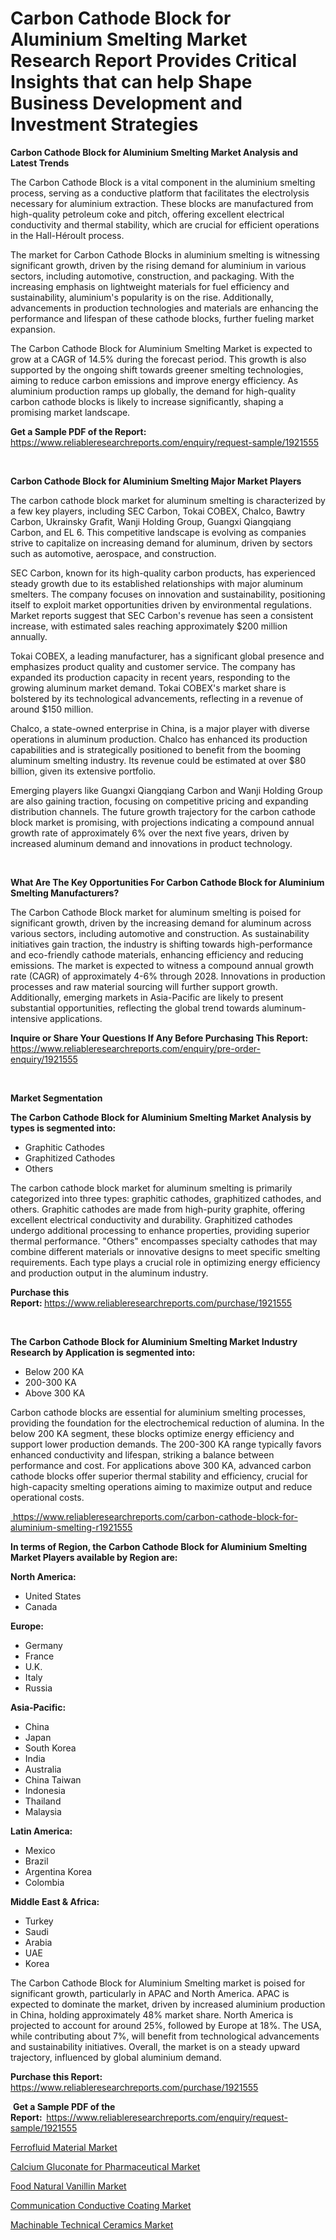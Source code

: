 <p><h1>Carbon Cathode Block for Aluminium Smelting Market Research Report Provides Critical Insights that can help Shape Business Development and Investment Strategies</h1></p><p><strong>Carbon Cathode Block for Aluminium Smelting Market Analysis and Latest Trends</strong></p>
<p><p>The Carbon Cathode Block is a vital component in the aluminium smelting process, serving as a conductive platform that facilitates the electrolysis necessary for aluminium extraction. These blocks are manufactured from high-quality petroleum coke and pitch, offering excellent electrical conductivity and thermal stability, which are crucial for efficient operations in the Hall-Héroult process.</p><p>The market for Carbon Cathode Blocks in aluminium smelting is witnessing significant growth, driven by the rising demand for aluminium in various sectors, including automotive, construction, and packaging. With the increasing emphasis on lightweight materials for fuel efficiency and sustainability, aluminium's popularity is on the rise. Additionally, advancements in production technologies and materials are enhancing the performance and lifespan of these cathode blocks, further fueling market expansion.</p><p>The Carbon Cathode Block for Aluminium Smelting Market is expected to grow at a CAGR of 14.5% during the forecast period. This growth is also supported by the ongoing shift towards greener smelting technologies, aiming to reduce carbon emissions and improve energy efficiency. As aluminium production ramps up globally, the demand for high-quality carbon cathode blocks is likely to increase significantly, shaping a promising market landscape.</p></p>
<p><strong>Get a Sample PDF of the Report:&nbsp;</strong> <a href="https://www.reliableresearchreports.com/enquiry/request-sample/1921555?utm_campaign=31&utm_medium=2&utm_source=Github&utm_content=ia&utm_term=04022025&utm_id=carbon-cathode-block-for-aluminium-smelting">https://www.reliableresearchreports.com/enquiry/request-sample/1921555</a></p>
<p>&nbsp;</p>
<p><strong>Carbon Cathode Block for Aluminium Smelting Major Market Players</strong></p>
<p><p>The carbon cathode block market for aluminum smelting is characterized by a few key players, including SEC Carbon, Tokai COBEX, Chalco, Bawtry Carbon, Ukrainsky Grafit, Wanji Holding Group, Guangxi Qiangqiang Carbon, and EL 6. This competitive landscape is evolving as companies strive to capitalize on increasing demand for aluminum, driven by sectors such as automotive, aerospace, and construction.</p><p>SEC Carbon, known for its high-quality carbon products, has experienced steady growth due to its established relationships with major aluminum smelters. The company focuses on innovation and sustainability, positioning itself to exploit market opportunities driven by environmental regulations. Market reports suggest that SEC Carbon's revenue has seen a consistent increase, with estimated sales reaching approximately $200 million annually.</p><p>Tokai COBEX, a leading manufacturer, has a significant global presence and emphasizes product quality and customer service. The company has expanded its production capacity in recent years, responding to the growing aluminum market demand. Tokai COBEX's market share is bolstered by its technological advancements, reflecting in a revenue of around $150 million.</p><p>Chalco, a state-owned enterprise in China, is a major player with diverse operations in aluminum production. Chalco has enhanced its production capabilities and is strategically positioned to benefit from the booming aluminum smelting industry. Its revenue could be estimated at over $80 billion, given its extensive portfolio.</p><p>Emerging players like Guangxi Qiangqiang Carbon and Wanji Holding Group are also gaining traction, focusing on competitive pricing and expanding distribution channels. The future growth trajectory for the carbon cathode block market is promising, with projections indicating a compound annual growth rate of approximately 6% over the next five years, driven by increased aluminum demand and innovations in product technology.</p></p>
<p>&nbsp;</p>
<p><strong>What Are The Key Opportunities For Carbon Cathode Block for Aluminium Smelting Manufacturers?</strong></p>
<p><p>The Carbon Cathode Block market for aluminum smelting is poised for significant growth, driven by the increasing demand for aluminum across various sectors, including automotive and construction. As sustainability initiatives gain traction, the industry is shifting towards high-performance and eco-friendly cathode materials, enhancing efficiency and reducing emissions. The market is expected to witness a compound annual growth rate (CAGR) of approximately 4-6% through 2028. Innovations in production processes and raw material sourcing will further support growth. Additionally, emerging markets in Asia-Pacific are likely to present substantial opportunities, reflecting the global trend towards aluminum-intensive applications.</p></p>
<p><strong>Inquire or Share Your Questions If Any Before Purchasing This Report:</strong> <a href="https://www.reliableresearchreports.com/enquiry/pre-order-enquiry/1921555?utm_campaign=31&utm_medium=2&utm_source=Github&utm_content=ia&utm_term=04022025&utm_id=carbon-cathode-block-for-aluminium-smelting">https://www.reliableresearchreports.com/enquiry/pre-order-enquiry/1921555</a></p>
<p>&nbsp;</p>
<p><strong>Market Segmentation</strong></p>
<p><strong>The Carbon Cathode Block for Aluminium Smelting Market Analysis by types is segmented into:</strong></p>
<p><ul><li>Graphitic Cathodes</li><li>Graphitized Cathodes</li><li>Others</li></ul></p>
<p><p>The carbon cathode block market for aluminum smelting is primarily categorized into three types: graphitic cathodes, graphitized cathodes, and others. Graphitic cathodes are made from high-purity graphite, offering excellent electrical conductivity and durability. Graphitized cathodes undergo additional processing to enhance properties, providing superior thermal performance. "Others" encompasses specialty cathodes that may combine different materials or innovative designs to meet specific smelting requirements. Each type plays a crucial role in optimizing energy efficiency and production output in the aluminum industry.</p></p>
<p><strong>Purchase this Report:&nbsp;</strong><a href="https://www.reliableresearchreports.com/purchase/1921555?utm_campaign=31&utm_medium=2&utm_source=Github&utm_content=ia&utm_term=04022025&utm_id=carbon-cathode-block-for-aluminium-smelting">https://www.reliableresearchreports.com/purchase/1921555</a></p>
<p>&nbsp;</p>
<p><strong>The Carbon Cathode Block for Aluminium Smelting Market Industry Research by Application is segmented into:</strong></p>
<p><ul><li>Below 200 KA</li><li>200-300 KA</li><li>Above 300 KA</li></ul></p>
<p><p>Carbon cathode blocks are essential for aluminium smelting processes, providing the foundation for the electrochemical reduction of alumina. In the below 200 KA segment, these blocks optimize energy efficiency and support lower production demands. The 200-300 KA range typically favors enhanced conductivity and lifespan, striking a balance between performance and cost. For applications above 300 KA, advanced carbon cathode blocks offer superior thermal stability and efficiency, crucial for high-capacity smelting operations aiming to maximize output and reduce operational costs.</p></p>
<p><a href="https://www.reliableresearchreports.com/carbon-cathode-block-for-aluminium-smelting-r1921555?utm_campaign=31&utm_medium=2&utm_source=Github&utm_content=ia&utm_term=04022025&utm_id=carbon-cathode-block-for-aluminium-smelting">&nbsp;https://www.reliableresearchreports.com/carbon-cathode-block-for-aluminium-smelting-r1921555</a></p>
<p><strong>In terms of Region, the Carbon Cathode Block for Aluminium Smelting Market Players available by Region are:</strong></p>
<p>
    <p> <strong> North America: </strong>
        <ul>
            <li>United States</li>
            <li>Canada</li>
        </ul>
        </p> 
    <p> <strong> Europe: </strong>
        <ul>
            <li>Germany</li>
            <li>France</li>
            <li>U.K.</li>
            <li>Italy</li>
            <li>Russia</li>
        </ul>
        </p> 
    <p> <strong> Asia-Pacific: </strong>
        <ul>
            <li>China</li>
            <li>Japan</li>
            <li>South Korea</li>
            <li>India</li>
            <li>Australia</li>
            <li>China Taiwan</li>
            <li>Indonesia</li>
            <li>Thailand</li>
            <li>Malaysia</li>
        </ul>
        </p> 
    <p> <strong> Latin America: </strong>
        <ul>
            <li>Mexico</li>
            <li>Brazil</li>
            <li>Argentina Korea</li>
            <li>Colombia</li>
        </ul>
        </p> 
    <p> <strong> Middle East & Africa: </strong>
        <ul>
            <li>Turkey</li>
            <li>Saudi</li>
            <li>Arabia</li>
            <li>UAE</li>
            <li>Korea</li>
        </ul>
    </p>
    </p>
<p><p>The Carbon Cathode Block for Aluminium Smelting market is poised for significant growth, particularly in APAC and North America. APAC is expected to dominate the market, driven by increased aluminium production in China, holding approximately 48% market share. North America is projected to account for around 25%, followed by Europe at 18%. The USA, while contributing about 7%, will benefit from technological advancements and sustainability initiatives. Overall, the market is on a steady upward trajectory, influenced by global aluminium demand.</p></p>
<p><strong>Purchase this Report: </strong><a href="https://www.reliableresearchreports.com/purchase/1921555?utm_campaign=31&utm_medium=2&utm_source=Github&utm_content=ia&utm_term=04022025&utm_id=carbon-cathode-block-for-aluminium-smelting">https://www.reliableresearchreports.com/purchase/1921555</a></p>
<p>&nbsp;<strong>Get a Sample PDF of the Report:&nbsp;&nbsp;</strong><a href="https://www.reliableresearchreports.com/enquiry/request-sample/1921555?utm_campaign=31&utm_medium=2&utm_source=Github&utm_content=ia&utm_term=04022025&utm_id=carbon-cathode-block-for-aluminium-smelting">https://www.reliableresearchreports.com/enquiry/request-sample/1921555</a></p>
<p><strong></strong></p>
<p><p><a href="https://github.com/donnettaletizia/Market-Research-Report-List-1/blob/main/ferrofluid-material-market.md?utm_campaign=31&utm_medium=2&utm_source=Github&utm_content=ia&utm_term=04022025&utm_id=carbon-cathode-block-for-aluminium-smelting">Ferrofluid Material Market</a></p><p><a href="https://github.com/boisetwa16/Market-Research-Report-List-1/blob/main/calcium-gluconate-for-pharmaceutical-market.md?utm_campaign=31&utm_medium=2&utm_source=Github&utm_content=ia&utm_term=04022025&utm_id=carbon-cathode-block-for-aluminium-smelting">Calcium Gluconate for Pharmaceutical Market</a></p><p><a href="https://github.com/alberthagorsuch/Market-Research-Report-List-1/blob/main/food-natural-vanillin-market.md?utm_campaign=31&utm_medium=2&utm_source=Github&utm_content=ia&utm_term=04022025&utm_id=carbon-cathode-block-for-aluminium-smelting">Food Natural Vanillin Market</a></p><p><a href="https://github.com/skerretflossie9297/Market-Research-Report-List-1/blob/main/communication-conductive-coating-market.md?utm_campaign=31&utm_medium=2&utm_source=Github&utm_content=ia&utm_term=04022025&utm_id=carbon-cathode-block-for-aluminium-smelting">Communication Conductive Coating Market</a></p><p><a href="https://github.com/bogganbillie6969/Market-Research-Report-List-1/blob/main/machinable-technical-ceramics-market.md?utm_campaign=31&utm_medium=2&utm_source=Github&utm_content=ia&utm_term=04022025&utm_id=carbon-cathode-block-for-aluminium-smelting">Machinable Technical Ceramics Market</a></p></p>